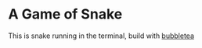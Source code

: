 # A Game of Snake

This is snake running in the terminal, build with [bubbletea](https://github.com/charmbracelet/bubbletea)


